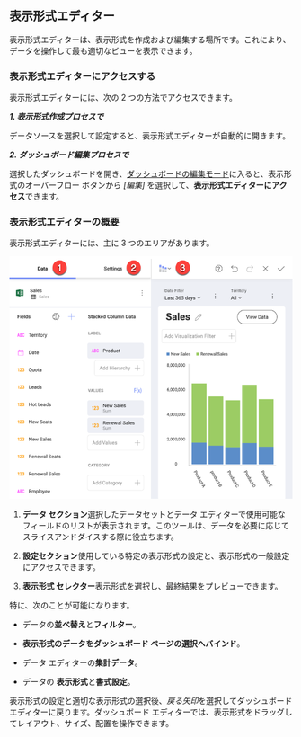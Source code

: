 ## 表示形式エディター

表示形式エディターは、表示形式を作成および編集する場所です。これにより、データを操作して最も適切なビューを表示できます。

### 表示形式エディターにアクセスする

表示形式エディターには、次の 2 つの方法でアクセスできます。

***1. 表示形式作成プロセスで***

データソースを選択して設定すると、表示形式エディターが自動的に開きます。

***2. ダッシュボード編集プロセスで***

選択したダッシュボードを開き、[ダッシュボードの編集モード](~/jp/dashboards/index.html#view-edit-mode)に入ると、表示形式のオーバーフロー ボタンから *[編集]* を選択して、**表示形式エディターにアクセス**できます。

### 表示形式エディターの概要

表示形式エディターには、主に 3 つのエリアがあります。

![visualization editor panes](images/visualization-editor-panes.png)

  1. **データ セクション**選択したデータセットとデータ エディターで使用可能なフィールドのリストが表示されます。このツールは、データを必要に応じてスライスアンドダイスする際に役立ちます。

  2. **設定セクション**使用している特定の表示形式の設定と、表示形式の一般設定にアクセスできます。

  3. **表示形式 セレクター**表示形式を選択し、最終結果をプレビューできます。

特に、次のことが可能になります。

  - データの**並べ替え**と**フィルター**。

  - **表示形式のデータをダッシュボード ページの選択へバインド**。

  - データ エディターの**集計データ**。

  - データの **表示形式**と**書式設定**。

表示形式の設定と適切な表示形式の選択後、*戻る矢印*を選択してダッシュボード エディターに戻ります。ダッシュボード エディターでは、表示形式をドラッグしてレイアウト、サイズ、配置を操作できます。
